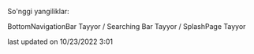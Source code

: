 So'nggi yangiliklar:

BottomNavigationBar Tayyor / 
Searching Bar Tayyor / 
SplashPage Tayyor

last updated on 10/23/2022 3:01
